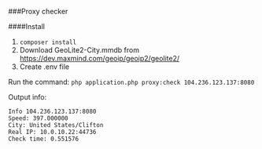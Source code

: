 ###Proxy checker

####Install
1. `composer install`
2. Download GeoLite2-City.mmdb from https://dev.maxmind.com/geoip/geoip2/geolite2/
3. Create .env file

Run the command: `php application.php proxy:check 104.236.123.137:8080`

Output info:
```
Info 104.236.123.137:8080
Speed: 397.000000
City: United States/Clifton
Real IP: 10.0.10.22:44736
Check time: 0.551576
```
